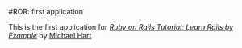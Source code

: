 #ROR: first application

This is the first application for
[*Ruby on Rails Tutorial: Learn Rails by Example*](http://railstutorial.org)
by [Michael Hart](http://michaelhart1.com/)
